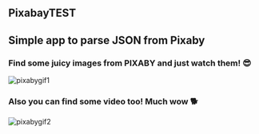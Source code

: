 ## PixabayTEST

## Simple app to parse JSON from Pixaby

### Find some juicy images from PIXABY and just watch them! 😎

![pixabygif1](https://user-images.githubusercontent.com/73749590/160340927-37d64d99-77a2-4c82-b6f5-66135c3a7d49.gif)

### Also you can find some video too! Much wow 🐕

![pixabygif2](https://user-images.githubusercontent.com/73749590/160341081-7aed336b-dc2b-4654-a5d3-fc253173220c.gif)
